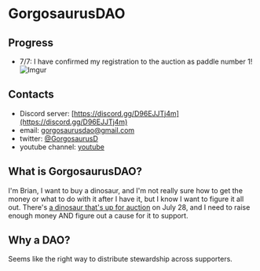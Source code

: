 # GorgosaurusDAO

## Progress 
- 7/7: I have confirmed my registration to the auction as paddle number 1! ![Imgur](https://imgur.com/LJMANY0)

## Contacts
- Discord server: [https://discord.gg/D96EJJTj4m](https://discord.gg/D96EJJTj4m)
- email: gorgosaurusdao@gmail.com
- twitter: [@GorgosaurusD](https://twitter.com/GorgosaurusD)
- youtube channel: [youtube](https://www.youtube.com/channel/UCwOwUEhLtnzo_7kgmd-Ok9A/featured)

## What is GorgosaurusDAO?
I'm Brian, I want to buy a dinosaur, and I'm not really sure how to get the money or what to do with it after I have it, but I know I want to figure it all out. There's [a dinosaur that's up for auction](https://www.npr.org/2022/07/05/1109937791/dinosaur-skeleton-auction-nyc) on July 28, and I need to raise enough money AND figure out a cause for it to support.

## Why a DAO?
Seems like the right way to distribute stewardship across supporters.
